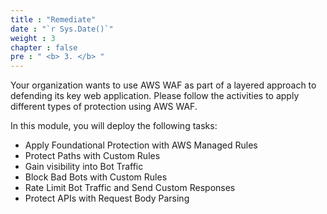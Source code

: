 ```yaml
---
title : "Remediate"
date : "`r Sys.Date()`"
weight : 3
chapter : false
pre : " <b> 3. </b> "
---
```


Your organization wants to use AWS WAF as part of a layered approach to defending its key web application. Please follow the activities to apply different types of protection using AWS WAF.

In this module, you will deploy the following tasks:

- Apply Foundational Protection with AWS Managed Rules
- Protect Paths with Custom Rules
- Gain visibility into Bot Traffic
- Block Bad Bots with Custom Rules
- Rate Limit Bot Traffic and Send Custom Responses
- Protect APIs with Request Body Parsing

<!-- By the end of this Module, the deployment includes the following resources:
![Architecture](/images/m0/mod0-asm-archi.png) -->